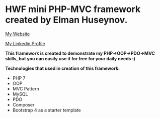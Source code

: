 # HWF mini PHP-MVC framework created by Elman Huseynov.



[My Website](https://ehuseynov.com/)

[My Linkedin Profile](https://linkedin.com/in/huseyn0w)

**This framework is created to demonstrate my PHP->OOP->PDO->MVC skills, but you can easily use it for free for your daily needs :)**


**Technologies that used in creation of this framework:**
- PHP 7
- OOP
- MVC Pattern
- MySQL 
- PDO
- Composer
- Bootstrap 4 as a starter template